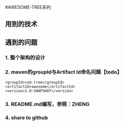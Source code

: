 #AWESOME-TREE系列
## 用到的技术


## 遇到的问题
### 1. 整个架构的设计
### 2. maven的groupId与Artifact Id命名问题【todo】
```
<groupId>com.tree</groupId>
<artifactId>awesome</artifactId>
<version>1.0-SNAPSHOT</version>
```
### 3. README.md编写，参照：ZHENG
### 4. share to github	


